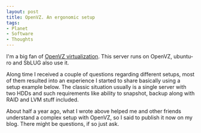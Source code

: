 ```yaml
---
layout: post
title: OpenVZ. An ergonomic setup
tags:
- Planet
- Software
- Thoughts
---
```


I'm a big fan of [OpenVZ virtualization][1].
This server runs on OpenVZ, ubuntu-ro and SbLUG also use it.

Along time I received a couple of questions regarding different setups, most of them resulted into an experience I started to share basically using a setup example below.
The classic situation usually is a single server with two HDDs and such requirements like ability to snapshot, backup along with RAID and LVM stuff included.

<script src="http://gist.github.com/229903.js?file=gistfile1"></script>

About half a year ago, what I wrote above helped me and other friends understand a complex setup with OpenVZ, so I said to publish it now on my blog. There might be questions, if so just ask.

   [1]: http://wiki.openvz.org


